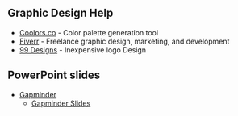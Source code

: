 ## Graphic Design Help
* [Coolors.co](https://coolors.co/app) - Color palette generation tool
* [Fiverr](https://www.fiverr.com) - Freelance graphic design, marketing, and development
* [99 Designs](https://99designs.com/how-it-works) - Inexpensive logo Design

## PowerPoint slides
* [Gapminder](https://www.gapminder.org/)
   * [Gapminder Slides](https://drive.google.com/drive/folders/0B9jWD65HiLUnTTJNQ3Bna2w2blU)